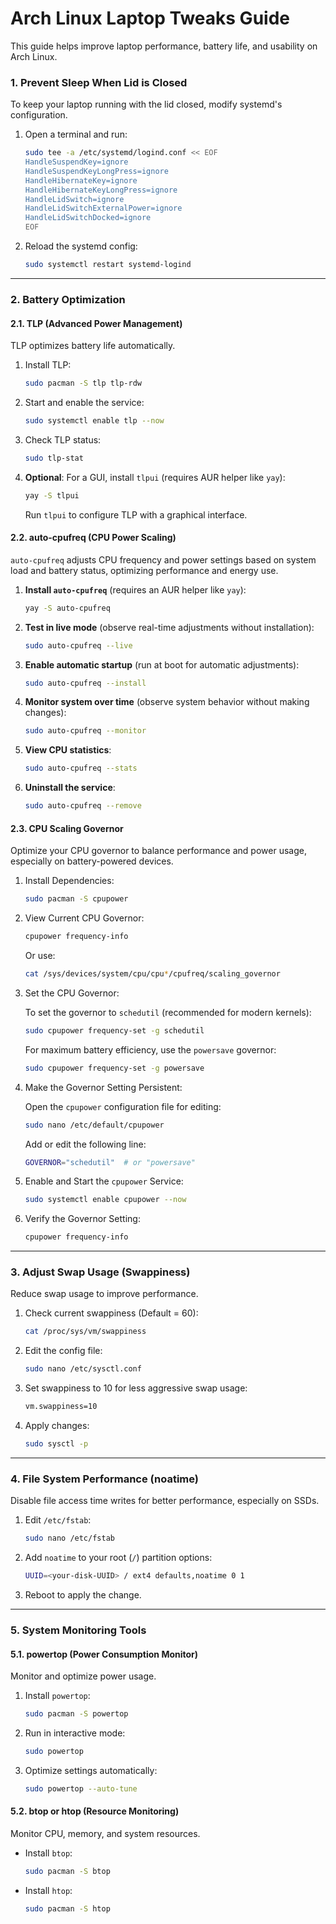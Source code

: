 # Arch Linux Laptop Tweaks Guide

This guide helps improve laptop performance, battery life, and usability on Arch Linux.

### 1. Prevent Sleep When Lid is Closed

To keep your laptop running with the lid closed, modify systemd's configuration.

1. Open a terminal and run:

    ```bash
    sudo tee -a /etc/systemd/logind.conf << EOF
    HandleSuspendKey=ignore
    HandleSuspendKeyLongPress=ignore
    HandleHibernateKey=ignore
    HandleHibernateKeyLongPress=ignore
    HandleLidSwitch=ignore
    HandleLidSwitchExternalPower=ignore
    HandleLidSwitchDocked=ignore
    EOF
    ```

2. Reload the systemd config:

    ```bash
    sudo systemctl restart systemd-logind
    ```

---

### 2. Battery Optimization

#### 2.1. TLP (Advanced Power Management)

TLP optimizes battery life automatically.

1. Install TLP:

    ```bash
    sudo pacman -S tlp tlp-rdw
    ```

2. Start and enable the service:

    ```bash
    sudo systemctl enable tlp --now
    ```

3. Check TLP status:

    ```bash
    sudo tlp-stat
    ```

4. **Optional**: For a GUI, install `tlpui` (requires AUR helper like `yay`):

    ```bash
    yay -S tlpui
    ```

    Run `tlpui` to configure TLP with a graphical interface.

#### 2.2. auto-cpufreq (CPU Power Scaling)

`auto-cpufreq` adjusts CPU frequency and power settings based on system load and battery status, optimizing performance and energy use.

1. **Install `auto-cpufreq`** (requires an AUR helper like `yay`):

    ```bash
    yay -S auto-cpufreq
    ```

2. **Test in live mode** (observe real-time adjustments without installation):

    ```bash
    sudo auto-cpufreq --live
    ```

3. **Enable automatic startup** (run at boot for automatic adjustments):

    ```bash
    sudo auto-cpufreq --install
    ```

4. **Monitor system over time** (observe system behavior without making changes):

    ```bash
    sudo auto-cpufreq --monitor
    ```

5. **View CPU statistics**:

    ```bash
    sudo auto-cpufreq --stats
    ```

6. **Uninstall the service**:

    ```bash
    sudo auto-cpufreq --remove
    ```

#### 2.3. CPU Scaling Governor

Optimize your CPU governor to balance performance and power usage, especially on battery-powered devices.

1. Install Dependencies:

    ```bash
    sudo pacman -S cpupower
    ```

2. View Current CPU Governor:

    ```bash
    cpupower frequency-info
    ```

    Or use:

    ```bash
    cat /sys/devices/system/cpu/cpu*/cpufreq/scaling_governor
    ```

3. Set the CPU Governor:

    To set the governor to `schedutil` (recommended for modern kernels):

    ```bash
    sudo cpupower frequency-set -g schedutil
    ```

    For maximum battery efficiency, use the `powersave` governor:

    ```bash
    sudo cpupower frequency-set -g powersave
    ```

4. Make the Governor Setting Persistent:

    Open the `cpupower` configuration file for editing:

    ```bash
    sudo nano /etc/default/cpupower
    ```

    Add or edit the following line:

    ```bash
    GOVERNOR="schedutil"  # or "powersave"
    ```

5. Enable and Start the `cpupower` Service:

    ```bash
    sudo systemctl enable cpupower --now
    ```

6. Verify the Governor Setting:

    ```bash
    cpupower frequency-info
    ```

---

### 3. Adjust Swap Usage (Swappiness)

Reduce swap usage to improve performance.

1. Check current swappiness (Default = 60):

    ```bash
    cat /proc/sys/vm/swappiness
    ```

2. Edit the config file:

    ```bash
    sudo nano /etc/sysctl.conf
    ```

3. Set swappiness to 10 for less aggressive swap usage:

    ```bash
    vm.swappiness=10
    ```

4. Apply changes:

    ```bash
    sudo sysctl -p
    ```

---

### 4. File System Performance (noatime)

Disable file access time writes for better performance, especially on SSDs.

1. Edit `/etc/fstab`:

    ```bash
    sudo nano /etc/fstab
    ```

2. Add `noatime` to your root (`/`) partition options:

    ```bash
    UUID=<your-disk-UUID> / ext4 defaults,noatime 0 1
    ```

3. Reboot to apply the change.

---

### 5. System Monitoring Tools

#### 5.1. powertop (Power Consumption Monitor)

Monitor and optimize power usage.

1. Install `powertop`:

    ```bash
    sudo pacman -S powertop
    ```

2. Run in interactive mode:

    ```bash
    sudo powertop
    ```

3. Optimize settings automatically:

    ```bash
    sudo powertop --auto-tune
    ```

#### 5.2. btop or htop (Resource Monitoring)

Monitor CPU, memory, and system resources.

- Install `btop`:

    ```bash
    sudo pacman -S btop
    ```

- Install `htop`:

    ```bash
    sudo pacman -S htop
    ```

